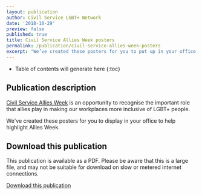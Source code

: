 ```yaml
---
layout: publication
author: Civil Service LGBT+ Network
date: '2018-10-29'
preview: false
published: true
title: Civil Service Allies Week posters
permalink: /publication/civil-service-allies-week-posters
excerpt: "We’ve created these posters for you to put up in your office for Allies Week."
---
```

<!-- Include the following to generate a Table of Contents -->
* Table of contents will generate here
{:toc}
<!-- Don't touch the Table of Contents above -->

<!-- Include this line to process the Markdown and format the content properly -->
<div id="page-content" markdown="1">
<!-- Don't remove the line of code above -->

## Publication description

[Civil Service Allies Week](/allies-week) is an opportunity to recognise the important role that allies play in making our workplaces more inclusive of LGBT+ people. 

We've created these posters for you to display in your office to help highlight Allies Week.

## Download this publication

This publication is available as a PDF. Please be aware that this is a large file, and may not be suitable for download on slow or metered internet connections.

[Download this publication](/assets/documents/2018-10-29-allies-week-posters.pdf)

<!-- Include this line to process the Markdown and format the content properly -->
</div>
<!-- Don't remove the line of code above -->



